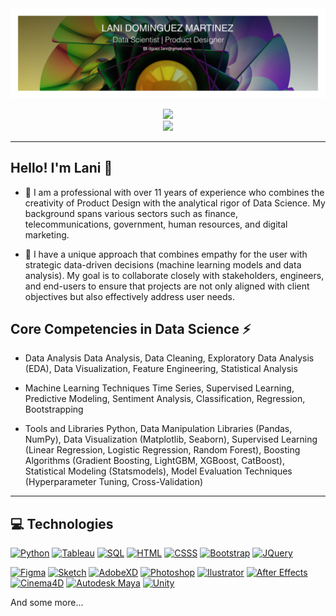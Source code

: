 <div id="header" align="center">
  <img decoding="async" src="https://github.com/Lani-Dom/Lani-Dom/blob/main/Banner_Lani_Dominguez.png" width="800"/>

  [![](https://img.shields.io/badge/LinkedIn-0077B5?style=for-the-badge&logo=linkedin&logoColor=white)](https://www.linkedin.com/in/lani-dominguez/)
  <br><img decoding="async" src="https://media.giphy.com/media/WUlplcMpOCEmTGBtBW/giphy.gif" width="30">
</div>


---

## Hello! I'm Lani 👋

- 🔭 I am a professional with over 11 years of experience who combines the creativity of Product Design with the analytical rigor of Data Science. My background spans various sectors such as finance, telecommunications, government, human resources, and digital marketing.

- 🏅 I have a unique approach that combines empathy for the user with strategic data-driven decisions (machine learning models and data analysis). My goal is to collaborate closely with stakeholders, engineers, and end-users to ensure that projects are not only aligned with client objectives but also effectively address user needs.

## Core Competencies in Data Science ⚡
- Data Analysis
Data Analysis, Data Cleaning, Exploratory Data Analysis (EDA), Data Visualization, Feature Engineering, Statistical Analysis

- Machine Learning Techniques
Time Series, Supervised Learning, Predictive Modeling, Sentiment Analysis, Classification, Regression, Bootstrapping

- Tools and Libraries
Python, Data Manipulation Libraries (Pandas, NumPy), Data Visualization (Matplotlib, Seaborn), Supervised Learning (Linear Regression, Logistic Regression, Random Forest), Boosting Algorithms (Gradient Boosting, LightGBM, XGBoost, CatBoost), Statistical Modeling (Statsmodels), Model Evaluation Techniques (Hyperparameter Tuning, Cross-Validation)



<!--
**Lani-Dom/Lani-Dom** is a ✨ _special_ ✨ repository because its `README.md` (this file) appears on your GitHub profile.

- 🌱 

Here are some ideas to get you started:

- 🔭 I’m currently working on ...
- 🌱 I’m currently learning ...
- 👯 I’m looking to collaborate on ...
- 🤔 I’m looking for help with ...
- 💬 Ask me about ...
- 📫 How to reach me: ...
- 😄 Pronouns: ...
- ⚡ Fun fact: ...
-->

---



## 💻 Technologies
[![Python](https://img.shields.io/badge/python-3776AB?style=for-the-badge&logo=python&logoColor=fff)]()
[![Tableau](https://img.shields.io/badge/tableau-E97627?style=for-the-badge&logo=tableau&logoColor=fff)]()
[![SQL](https://img.shields.io/badge/mysql-4479A1?style=for-the-badge&logo=mysql&logoColor=fff)]()
[![HTML](https://img.shields.io/badge/html5-E34F26?style=for-the-badge&logo=html5&logoColor=fff)]()
[![CSSS](https://img.shields.io/badge/css3-1572B6?style=for-the-badge&logo=css3&logoColor=fff)]()
[![Bootstrap](https://img.shields.io/badge/bootstrap-7952B3?style=for-the-badge&logo=bootstrap&logoColor=fff)]()
[![JQuery](https://img.shields.io/badge/jquery-0769AD?style=for-the-badge&logo=jquery&logoColor=fff)]()
 
[![Figma](https://img.shields.io/badge/Figma-F24E1E?style=for-the-badge&logo=figma&logoColor=white)]()
[![Sketch](https://img.shields.io/badge/sketch-F7B500?style=for-the-badge&logo=sketch&logoColor=white)]()
[![AdobeXD](https://img.shields.io/badge/adobexd-FF61F6?style=for-the-badge&logo=adobexd&logoColor=white)]()
[![Photoshop](https://img.shields.io/badge/Adobe%20Photoshop-31A8FF?style=for-the-badge&logo=Adobe%20Photoshop&logoColor=black)]()
[![Ilustrator](https://img.shields.io/badge/Adobe%20Illustrator-FF9A00?style=for-the-badge&logo=adobe%20illustrator&logoColor=white)]()
[![After Effects](https://img.shields.io/badge/Adobe%20after%20affects-CF96FD?style=for-the-badge&logo=Adobe%20after%20effects&logoColor=393665)]()
[![Cinema4D](https://img.shields.io/badge/cinema4d-011A6A?style=for-the-badge&logo=cinema4d&logoColor=white)]()
[![Autodesk Maya](https://img.shields.io/badge/autodeskmaya-37A5CC?style=for-the-badge&logo=autodeskmaya&logoColor=white)]()
[![Unity](https://img.shields.io/badge/unity-000?style=for-the-badge&logo=unity&logoColor=white)]()


<!--
## ⚡ Skills
[![Python](https://img.shields.io/badge/aboutdotme-3776AB?style=for-the-badge&logo=aboutdotme&logoColor=fff)]()

[![Static Badge](https://img.shields.io/badge/(https://img.shields.io/badge/just%20the%20message-8A2BE2))]()

<div><img alt="Static Badge" src="https://img.shields.io/badge/:[badgeContent](https://img.shields.io/badge/just%20the%20message-8A2BE2)">
</div>
-->
And some more...
